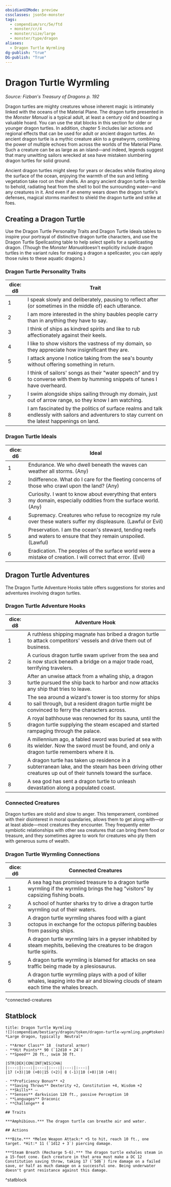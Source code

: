 ```yaml
---
obsidianUIMode: preview
cssclasses: json5e-monster
tags:
  - compendium/src/5e/ftd
  - monster/cr/4
  - monster/size/large
  - monster/type/dragon
aliases:
  - Dragon Turtle Wyrmling
dg-publish: "true"
DG-publish: "True"
---
```

# Dragon Turtle Wyrmling
*Source: Fizban's Treasury of Dragons p. 192*  

Dragon turtles are mighty creatures whose inherent magic is intimately linked with the oceans of the Material Plane. The dragon turtle presented in the *Monster Manual* is a typical adult, at least a century old and boasting a valuable hoard. You can use the stat blocks in this section for older or younger dragon turtles. In addition, chapter 5 includes lair actions and regional effects that can be used for adult or ancient dragon turtles. An ancient dragon turtle is a mythic creature akin to a greatwyrm, combining the power of multiple echoes from across the worlds of the Material Plane. Such a creature can be as large as an island—and indeed, legends suggest that many unwitting sailors wrecked at sea have mistaken slumbering dragon turtles for solid ground.

Ancient dragon turtles might sleep for years or decades while floating along the surface of the ocean, enjoying the warmth of the sun and letting vegetation take root on their shells. An angry ancient dragon turtle is terrible to behold, radiating heat from the shell to boil the surrounding water—and any creatures in it. And even if an enemy wears down the dragon turtle's defenses, magical storms manifest to shield the dragon turtle and strike at foes.

## Creating a Dragon Turtle

Use the Dragon Turtle Personality Traits and Dragon Turtle Ideals tables to inspire your portrayal of distinctive dragon turtle characters, and use the Dragon Turtle Spellcasting table to help select spells for a spellcasting dragon. (Though the *Monster Manual*doesn't explicitly include dragon turtles in the variant rules for making a dragon a spellcaster, you can apply those rules to these aquatic dragons.)

### Dragon Turtle Personality Traits

| dice: d8 | Trait |
|----------|-------|
| 1 | I speak slowly and deliberately, pausing to reflect after (or sometimes in the middle of) each utterance. |
| 2 | I am more interested in the shiny baubles people carry than in anything they have to say. |
| 3 | I think of ships as kindred spirits and like to rub affectionately against their keels. |
| 4 | I like to show visitors the vastness of my domain, so they appreciate how insignificant they are. |
| 5 | I attack anyone I notice taking from the sea's bounty without offering something in return. |
| 6 | I think of sailors' songs as their "water speech" and try to converse with them by humming snippets of tunes I have overheard. |
| 7 | I swim alongside ships sailing through my domain, just out of arrow range, so they know I am watching. |
| 8 | I am fascinated by the politics of surface realms and talk endlessly with sailors and adventurers to stay current on the latest happenings on land. |{ #trait}


### Dragon Turtle Ideals

| dice: d6 | Ideal |
|----------|-------|
| 1 | Endurance. We who dwell beneath the waves can weather all storms. (Any) |
| 2 | Indifference. What do I care for the fleeting concerns of those who crawl upon the land? (Any) |
| 3 | Curiosity. I want to know about everything that enters my domain, especially oddities from the surface world. (Any) |
| 4 | Supremacy. Creatures who refuse to recognize my rule over these waters suffer my displeasure. (Lawful or Evil) |
| 5 | Preservation. I am the ocean's steward, tending reefs and waters to ensure that they remain unspoiled. (Lawful) |
| 6 | Eradication. The peoples of the surface world were a mistake of creation. I will correct that error. (Evil) |{ #ideal}


## Dragon Turtle Adventures

The Dragon Turtle Adventure Hooks table offers suggestions for stories and adventures involving dragon turtles.

### Dragon Turtle Adventure Hooks

| dice: d8 | Adventure Hook |
|----------|----------------|
| 1 | A ruthless shipping magnate has bribed a dragon turtle to attack competitors' vessels and drive them out of business. |
| 2 | A curious dragon turtle swam upriver from the sea and is now stuck beneath a bridge on a major trade road, terrifying travelers. |
| 3 | After an unwise attack from a whaling ship, a dragon turtle pursued the ship back to harbor and now attacks any ship that tries to leave. |
| 4 | The sea around a wizard's tower is too stormy for ships to sail through, but a resident dragon turtle might be convinced to ferry the characters across. |
| 5 | A royal bathhouse was renowned for its sauna, until the dragon turtle supplying the steam escaped and started rampaging through the palace. |
| 6 | A millennium ago, a fabled sword was buried at sea with its wielder. Now the sword must be found, and only a dragon turtle remembers where it is. |
| 7 | A dragon turtle has taken up residence in a subterranean lake, and the steam has been driving other creatures up out of their tunnels toward the surface. |
| 8 | A sea god has sent a dragon turtle to unleash devastation along a populated coast. |{ #adventure-hook}


### Connected Creatures

Dragon turtles are stolid and slow to anger. This temperament, combined with their disinterest in moral quandaries, allows them to get along with—or at least abide—most creatures they encounter. They frequently enter symbiotic relationships with other sea creatures that can bring them food or treasure, and they sometimes agree to work for creatures who ply them with generous sums of wealth.

### Dragon Turtle Wyrmling Connections

| dice: d6 | Connected Creatures |
|----------|---------------------|
| 1 | A sea hag has promised treasure to a dragon turtle wyrmling if the wyrmling brings the hag "visitors" by capsizing fishing boats. |
| 2 | A school of hunter sharks try to drive a dragon turtle wyrmling out of their waters. |
| 3 | A dragon turtle wyrmling shares food with a giant octopus in exchange for the octopus pilfering baubles from passing ships. |
| 4 | A dragon turtle wyrmling lairs in a geyser inhabited by steam mephits, believing the creatures to be dragon turtle spirits. |
| 5 | A dragon turtle wyrmling is blamed for attacks on sea traffic being made by a plesiosaurus. |
| 6 | A dragon turtle wyrmling plays with a pod of killer whales, leaping into the air and blowing clouds of steam each time the whales breach. |
^connected-creatures

## Statblock

```ad-statblock
title: Dragon Turtle Wyrmling
![](compendium/bestiary/dragon/token/dragon-turtle-wyrmling.png#token)
*Large dragon, typically  Neutral*

- **Armor Class** 18  (natural armor)
- **Hit Points** 90 (`12d10 + 24`)
- **Speed** 20 ft., swim 30 ft.

|STR|DEX|CON|INT|WIS|CHA|
|:---:|:---:|:---:|:---:|:---:|:---:|
|17 (+3)|10 (+0)|15 (+2)| 8 (-1)|10 (+0)|10 (+0)|

- **Proficiency Bonus** +2
- **Saving Throws** Dexterity +2, Constitution +4, Wisdom +2
- **Skills** ⏤
- **Senses** darkvision 120 ft., passive Perception 10
- **Languages** Draconic
- **Challenge** 4

## Traits

***Amphibious.*** The dragon turtle can breathe air and water.

## Actions

***Bite.*** *Melee Weapon Attack:* +5 to hit, reach 10 ft., one target. *Hit:* 11 (`1d12 + 3`) piercing damage.

***Steam Breath (Recharge 5-6).*** The dragon turtle exhales steam in a 15-foot cone. Each creature in that area must make a DC 12 Constitution saving throw, taking 17 (`5d6`) fire damage on a failed save, or half as much damage on a successful one. Being underwater doesn't grant resistance against this damage.
```
^statblock